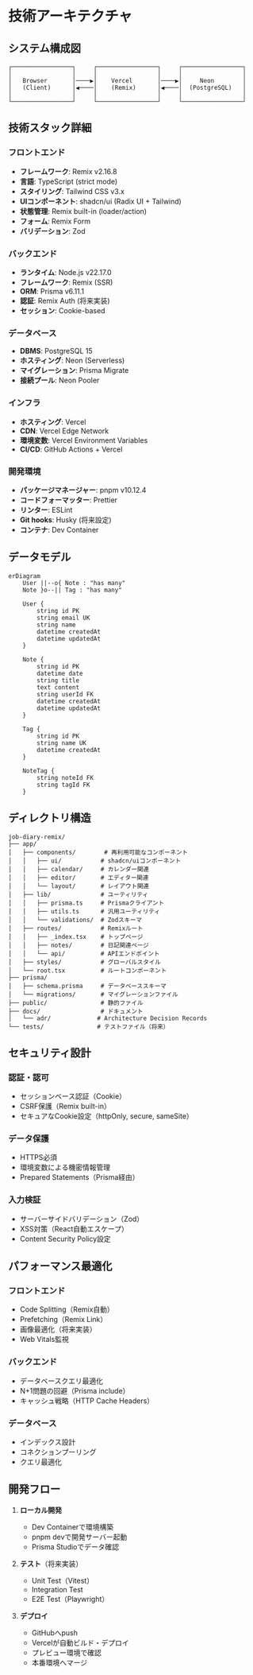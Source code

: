 # 技術アーキテクチャ

## システム構成図

```
┌─────────────────┐     ┌─────────────────┐     ┌─────────────────┐
│                 │     │                 │     │                 │
│   Browser       │────▶│    Vercel       │────▶│     Neon        │
│   (Client)      │◀────│    (Remix)      │◀────│  (PostgreSQL)   │
│                 │     │                 │     │                 │
└─────────────────┘     └─────────────────┘     └─────────────────┘
```

## 技術スタック詳細

### フロントエンド

- **フレームワーク**: Remix v2.16.8
- **言語**: TypeScript (strict mode)
- **スタイリング**: Tailwind CSS v3.x
- **UIコンポーネント**: shadcn/ui (Radix UI + Tailwind)
- **状態管理**: Remix built-in (loader/action)
- **フォーム**: Remix Form
- **バリデーション**: Zod

### バックエンド

- **ランタイム**: Node.js v22.17.0
- **フレームワーク**: Remix (SSR)
- **ORM**: Prisma v6.11.1
- **認証**: Remix Auth (将来実装)
- **セッション**: Cookie-based

### データベース

- **DBMS**: PostgreSQL 15
- **ホスティング**: Neon (Serverless)
- **マイグレーション**: Prisma Migrate
- **接続プール**: Neon Pooler

### インフラ

- **ホスティング**: Vercel
- **CDN**: Vercel Edge Network
- **環境変数**: Vercel Environment Variables
- **CI/CD**: GitHub Actions + Vercel

### 開発環境

- **パッケージマネージャー**: pnpm v10.12.4
- **コードフォーマッター**: Prettier
- **リンター**: ESLint
- **Git hooks**: Husky (将来設定)
- **コンテナ**: Dev Container

## データモデル

```mermaid
erDiagram
    User ||--o{ Note : "has many"
    Note }o--|| Tag : "has many"

    User {
        string id PK
        string email UK
        string name
        datetime createdAt
        datetime updatedAt
    }

    Note {
        string id PK
        datetime date
        string title
        text content
        string userId FK
        datetime createdAt
        datetime updatedAt
    }

    Tag {
        string id PK
        string name UK
        datetime createdAt
    }

    NoteTag {
        string noteId FK
        string tagId FK
    }
```

## ディレクトリ構造

```
job-diary-remix/
├── app/
│   ├── components/        # 再利用可能なコンポーネント
│   │   ├── ui/           # shadcn/uiコンポーネント
│   │   ├── calendar/     # カレンダー関連
│   │   ├── editor/       # エディター関連
│   │   └── layout/       # レイアウト関連
│   ├── lib/              # ユーティリティ
│   │   ├── prisma.ts     # Prismaクライアント
│   │   ├── utils.ts      # 汎用ユーティリティ
│   │   └── validations/  # Zodスキーマ
│   ├── routes/           # Remixルート
│   │   ├── _index.tsx    # トップページ
│   │   ├── notes/        # 日記関連ページ
│   │   └── api/          # APIエンドポイント
│   ├── styles/           # グローバルスタイル
│   └── root.tsx          # ルートコンポーネント
├── prisma/
│   ├── schema.prisma     # データベーススキーマ
│   └── migrations/       # マイグレーションファイル
├── public/               # 静的ファイル
├── docs/                 # ドキュメント
│   └── adr/             # Architecture Decision Records
└── tests/               # テストファイル（将来）
```

## セキュリティ設計

### 認証・認可

- セッションベース認証（Cookie）
- CSRF保護（Remix built-in）
- セキュアなCookie設定（httpOnly, secure, sameSite）

### データ保護

- HTTPS必須
- 環境変数による機密情報管理
- Prepared Statements（Prisma経由）

### 入力検証

- サーバーサイドバリデーション（Zod）
- XSS対策（React自動エスケープ）
- Content Security Policy設定

## パフォーマンス最適化

### フロントエンド

- Code Splitting（Remix自動）
- Prefetching（Remix Link）
- 画像最適化（将来実装）
- Web Vitals監視

### バックエンド

- データベースクエリ最適化
- N+1問題の回避（Prisma include）
- キャッシュ戦略（HTTP Cache Headers）

### データベース

- インデックス設計
- コネクションプーリング
- クエリ最適化

## 開発フロー

1. **ローカル開発**
   - Dev Containerで環境構築
   - pnpm devで開発サーバー起動
   - Prisma Studioでデータ確認

2. **テスト**（将来実装）
   - Unit Test（Vitest）
   - Integration Test
   - E2E Test（Playwright）

3. **デプロイ**
   - GitHubへpush
   - Vercelが自動ビルド・デプロイ
   - プレビュー環境で確認
   - 本番環境へマージ
